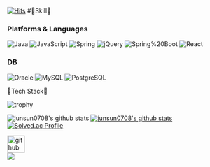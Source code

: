 [![Hits](https://hits.seeyoufarm.com/api/count/incr/badge.svg?url=https%3A%2F%2Fgithub.com%2Fjunsun0708&count_bg=%230ECEC7&title_bg=%233497AC&icon=&icon_color=%23E7E7E7&title=hits&edge_flat=false)](https://hits.seeyoufarm.com)
#💙Skill💙
### Platforms & Languages
![Java](https://img.shields.io/badge/Java-007396.svg?&style=for-the-badge&logo=Java&logoColor=white)
![JavaScript](https://img.shields.io/badge/JavaScript-F7DF1E.svg?&style=for-the-badge&logo=JavaScript&logoColor=white)
![Spring](https://img.shields.io/badge/Spring-6DB33F.svg?&style=for-the-badge&logo=Spring&logoColor=white)
![jQuery](https://img.shields.io/badge/jQuery-0769AD.svg?&style=for-the-badge&logo=jQuery&logoColor=white)
![Spring%20Boot](https://img.shields.io/badge/Spring%20Boot-6DB33F.svg?&style=for-the-badge&logo=Spring%20Boot&logoColor=white)
![React](https://img.shields.io/badge/React-61DAFB.svg?&style=for-the-badge&logo=React&logoColor=white)

### DB
![Oracle](https://img.shields.io/badge/Oracle-F80000.svg?&style=for-the-badge&logo=Oracle&logoColor=white)
![MySQL](https://img.shields.io/badge/MySQL-4479A1.svg?&style=for-the-badge&logo=MySQL&logoColor=white)
![PostgreSQL](https://img.shields.io/badge/PostgreSQL-4169E1.svg?&style=for-the-badge&logo=PostgreSQL&logoColor=white)

💙Tech Stack💙


![trophy](https://github-profile-trophy.vercel.app/?username=junsun0708)


![junsun0708's github stats](https://github-readme-stats.vercel.app/api?username=junsun0708&show_icons=true)
[![junsun0708's github stats](https://github-readme-stats.vercel.app/api/top-langs/?username=junsun0708&show_icons=true&hide_border=true&title_color=004386&icon_color=004386&layout=compact)](https://github.com/junsun0708)
[![Solved.ac Profile](http://mazassumnida.wtf/api/v2/generate_badge?boj=junsun0708)](https://solved.ac/junsun0708)

[<img src='https://cdn.jsdelivr.net/npm/simple-icons@3.0.1/icons/github.svg' alt='github' height='40'>](https://github.com/junsun0708)  
<img src="https://ghchart.rshah.org/junsun0708" />

